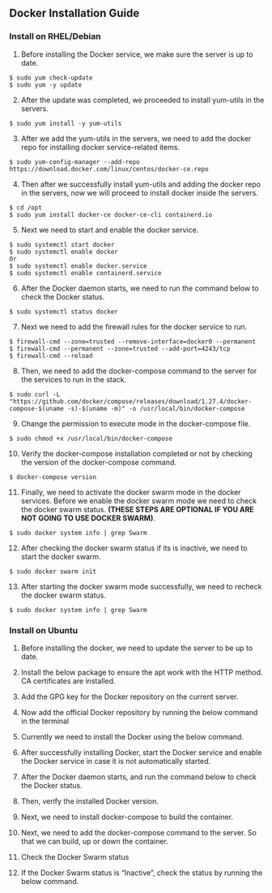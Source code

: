 ## Docker Installation Guide

### Install on RHEL/Debian

1. Before installing the Docker service, we make sure the server is up to date.

```
$ sudo yum check-update
$ sudo yum -y update
```

2. After the update was completed, we proceeded to install yum-utils in the servers.

```
$ sudo yum install -y yum-utils
```

3. After we add the yum-utils in the servers, we need to add the docker repo for installing docker service-related items.

```
$ sudo yum-config-manager --add-repo https://download.docker.com/linux/centos/docker-ce.repo
```

4. Then after we successfully install yum-utils and adding the docker repo in the servers, now we will proceed to install docker inside the servers.

```
$ cd /opt
$ sudo yum install docker-ce docker-ce-cli containerd.io
```

5. Next we need to start and enable the docker service.

```
$ sudo systemctl start docker
$ sudo systemctl enable docker
Or
$ sudo systemctl enable docker.service
$ sudo systemctl enable containerd.service
``` 
   
6. After the Docker daemon starts, we need to run the command below to check the Docker status.

```
$ sudo systemctl status docker
```

7. Next we need to add the firewall rules for the docker service to run.

```
$ firewall-cmd --zone=trusted --remove-interface=docker0 --permanent
$ firewall-cmd --permanent --zone=trusted --add-port=4243/tcp
$ firewall-cmd --reload
```

8. Then, we need to add the docker-compose command to the server for the services to run in the stack.

```
$ sudo curl -L "https://github.com/docker/compose/releases/download/1.27.4/docker-compose-$(uname -s)-$(uname -m)" -o /usr/local/bin/docker-compose
```

9. Change the permission to execute mode in the docker-compose file.

```
$ sudo chmod +x /usr/local/bin/docker-compose
```

10. Verify the docker-compose installation completed or not by checking the version of the docker-compose command.

```
$ docker-compose version
```

11.  Finally, we need to activate the docker swarm mode in the docker services. Before we enable the docker swarm mode we need to check the docker swarm status. **(THESE STEPS ARE OPTIONAL IF YOU ARE NOT GOING TO USE DOCKER SWARM)**.

```
$ sudo docker system info | grep Swarm
```

12. After checking the docker swarm status if its is inactive, we need to start the docker swarm.

```
$ sudo docker swarm init
```

13. After starting the docker swarm mode successfully, we need to recheck the docker swarm status.

```
$ sudo docker system info | grep Swarm
```


### Install on Ubuntu

1. Before installing the docker, we need to update the server to be up to date.

2. Install the below package to ensure the apt work with the HTTP method. CA certificates are installed.

3. Add the GPG key for the Docker repository on the current server.

4. Now add the official Docker repository by running the below command in the terminal

5. Currently we need to install the Docker using the below command.

6. After successfully installing Docker, start the Docker service and enable the Docker service in case it is not automatically started.

7. After the Docker daemon starts, and run the command below to check the Docker status.

8. Then, verify the installed Docker version.

9. Next, we need to install docker-compose to build the container.

10. Next, we need to add the docker-compose command to the server. So that we can build, up or down the container.

11. Check the Docker Swarm status

12. If the Docker Swarm status is “Inactive”, check the status by running the below command.
